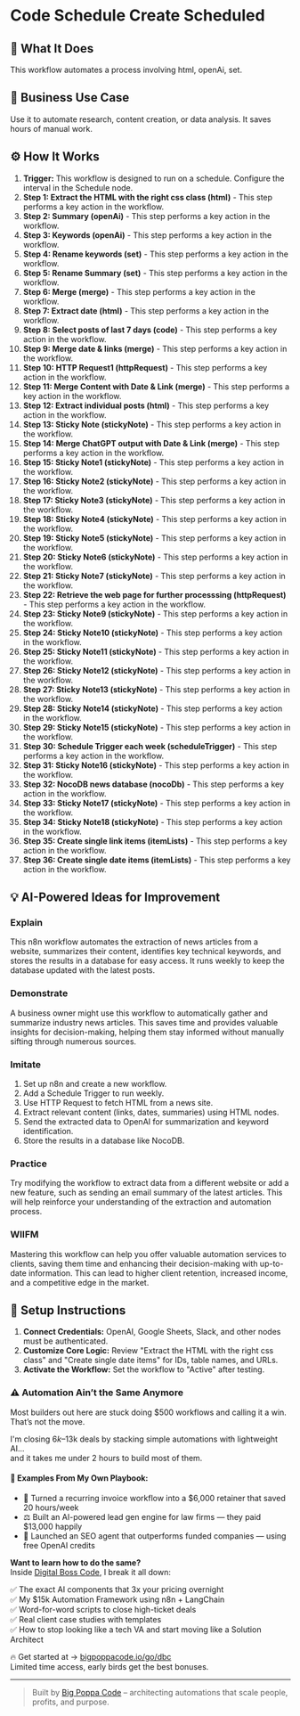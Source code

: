 # Code Schedule Create Scheduled

## 🚀 What It Does
This workflow automates a process involving html, openAi, set.

## 💼 Business Use Case
Use it to automate research, content creation, or data analysis. It saves hours of manual work.

## ⚙️ How It Works
1.  **Trigger:** This workflow is designed to run on a schedule. Configure the interval in the Schedule node.
2. **Step 1: Extract the HTML with the right css class (html)** - This step performs a key action in the workflow.
3. **Step 2: Summary (openAi)** - This step performs a key action in the workflow.
4. **Step 3: Keywords (openAi)** - This step performs a key action in the workflow.
5. **Step 4: Rename keywords (set)** - This step performs a key action in the workflow.
6. **Step 5: Rename Summary (set)** - This step performs a key action in the workflow.
7. **Step 6: Merge (merge)** - This step performs a key action in the workflow.
8. **Step 7: Extract date (html)** - This step performs a key action in the workflow.
9. **Step 8: Select posts of last 7 days (code)** - This step performs a key action in the workflow.
10. **Step 9: Merge date & links (merge)** - This step performs a key action in the workflow.
11. **Step 10: HTTP Request1 (httpRequest)** - This step performs a key action in the workflow.
12. **Step 11: Merge Content with Date & Link (merge)** - This step performs a key action in the workflow.
13. **Step 12: Extract individual posts (html)** - This step performs a key action in the workflow.
14. **Step 13: Sticky Note (stickyNote)** - This step performs a key action in the workflow.
15. **Step 14: Merge ChatGPT output with Date & Link (merge)** - This step performs a key action in the workflow.
16. **Step 15: Sticky Note1 (stickyNote)** - This step performs a key action in the workflow.
17. **Step 16: Sticky Note2 (stickyNote)** - This step performs a key action in the workflow.
18. **Step 17: Sticky Note3 (stickyNote)** - This step performs a key action in the workflow.
19. **Step 18: Sticky Note4 (stickyNote)** - This step performs a key action in the workflow.
20. **Step 19: Sticky Note5 (stickyNote)** - This step performs a key action in the workflow.
21. **Step 20: Sticky Note6 (stickyNote)** - This step performs a key action in the workflow.
22. **Step 21: Sticky Note7 (stickyNote)** - This step performs a key action in the workflow.
23. **Step 22: Retrieve the web page for further processsing (httpRequest)** - This step performs a key action in the workflow.
24. **Step 23: Sticky Note9 (stickyNote)** - This step performs a key action in the workflow.
25. **Step 24: Sticky Note10 (stickyNote)** - This step performs a key action in the workflow.
26. **Step 25: Sticky Note11 (stickyNote)** - This step performs a key action in the workflow.
27. **Step 26: Sticky Note12 (stickyNote)** - This step performs a key action in the workflow.
28. **Step 27: Sticky Note13 (stickyNote)** - This step performs a key action in the workflow.
29. **Step 28: Sticky Note14 (stickyNote)** - This step performs a key action in the workflow.
30. **Step 29: Sticky Note15 (stickyNote)** - This step performs a key action in the workflow.
31. **Step 30: Schedule Trigger each week (scheduleTrigger)** - This step performs a key action in the workflow.
32. **Step 31: Sticky Note16 (stickyNote)** - This step performs a key action in the workflow.
33. **Step 32: NocoDB news database (nocoDb)** - This step performs a key action in the workflow.
34. **Step 33: Sticky Note17 (stickyNote)** - This step performs a key action in the workflow.
35. **Step 34: Sticky Note18 (stickyNote)** - This step performs a key action in the workflow.
36. **Step 35: Create single link items (itemLists)** - This step performs a key action in the workflow.
37. **Step 36: Create single date items (itemLists)** - This step performs a key action in the workflow.

## 💡 AI-Powered Ideas for Improvement
### Explain
This n8n workflow automates the extraction of news articles from a website, summarizes their content, identifies key technical keywords, and stores the results in a database for easy access. It runs weekly to keep the database updated with the latest posts.

### Demonstrate
A business owner might use this workflow to automatically gather and summarize industry news articles. This saves time and provides valuable insights for decision-making, helping them stay informed without manually sifting through numerous sources.

### Imitate
1. Set up n8n and create a new workflow.
2. Add a Schedule Trigger to run weekly.
3. Use HTTP Request to fetch HTML from a news site.
4. Extract relevant content (links, dates, summaries) using HTML nodes.
5. Send the extracted data to OpenAI for summarization and keyword identification.
6. Store the results in a database like NocoDB.

### Practice
Try modifying the workflow to extract data from a different website or add a new feature, such as sending an email summary of the latest articles. This will help reinforce your understanding of the extraction and automation process.

### WIIFM
Mastering this workflow can help you offer valuable automation services to clients, saving them time and enhancing their decision-making with up-to-date information. This can lead to higher client retention, increased income, and a competitive edge in the market.

## 🔧 Setup Instructions
1. **Connect Credentials:** OpenAI, Google Sheets, Slack, and other nodes must be authenticated.
2. **Customize Core Logic:** Review "Extract the HTML with the right css class" and "Create single date items" for IDs, table names, and URLs.
3. **Activate the Workflow:** Set the workflow to "Active" after testing.

### ⚠️ Automation Ain’t the Same Anymore

Most builders out here are stuck doing $500 workflows and calling it a win.  
That’s not the move.  

I'm closing $6k–$13k deals by stacking simple automations with lightweight AI...  
and it takes me under 2 hours to build most of them.

#### 🧠 Examples From My Own Playbook:
- 🔁 Turned a recurring invoice workflow into a $6,000 retainer that saved 20 hours/week  
- ⚖️ Built an AI-powered lead gen engine for law firms — they paid $13,000 happily  
- 🚀 Launched an SEO agent that outperforms funded companies — using free OpenAI credits  

**Want to learn how to do the same?**  
Inside [Digital Boss Code](https://bigpoppacode.io/go/dbc), I break it all down:

✅ The exact AI components that 3x your pricing overnight  
✅ My $15k Automation Framework using n8n + LangChain  
✅ Word-for-word scripts to close high-ticket deals  
✅ Real client case studies with templates  
✅ How to stop looking like a tech VA and start moving like a Solution Architect  

🔥 Get started at → [bigpoppacode.io/go/dbc](https://bigpoppacode.io/go/dbc)  
Limited time access, early birds get the best bonuses.

---
> Built by [Big Poppa Code](https://bigpoppacode.io) – architecting automations that scale people, profits, and purpose.
